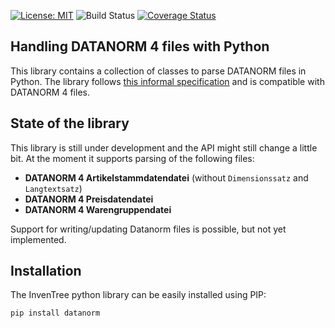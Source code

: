 [![License: MIT](https://img.shields.io/badge/License-MIT-yellow.svg)](https://opensource.org/licenses/MIT)
![Build Status](https://github.com/FahrJo/datanorm-python/actions/workflows/ci.yml/badge.svg)
[![Coverage Status](https://coveralls.io/repos/github/FahrJo/datanorm-python/badge.svg?branch=main)](https://coveralls.io/github/FahrJo/datanorm-python?branch=main)

## Handling DATANORM 4 files with Python

This library contains a collection of classes to parse DATANORM files in Python. The library follows
[this informal specification](https://docplayer.org/115761786-Technische-spezifikationen-der-datanorm-dateien-in-haufe-lexware.html)
and is compatible with DATANORM 4 files.

## State of the library

This library is still under development and the API might still change a little bit. At the moment
it supports parsing of the following files:

- **DATANORM 4 Artikelstammdatendatei** (without `Dimensionssatz` and `Langtextsatz`)
- **DATANORM 4 Preisdatendatei**
- **DATANORM 4 Warengruppendatei**

Support for writing/updating Datanorm files is possible, but not yet implemented.

## Installation

The InvenTree python library can be easily installed using PIP:

```bash
pip install datanorm
```
